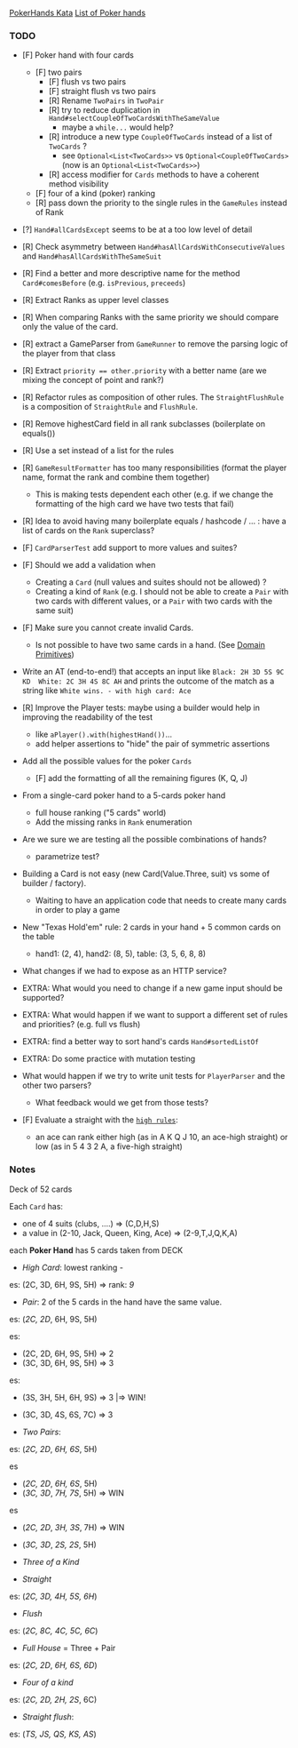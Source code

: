 [PokerHands Kata](http://codingdojo.org/kata/PokerHands/)
[List of Poker hands](https://en.wikipedia.org/wiki/List_of_poker_hands)

### TODO
 
* [F] Poker hand with four cards
    * [F] two pairs
      * [F] flush vs two pairs
      * [F] straight flush vs two pairs
      * [R] Rename `TwoPairs` in `TwoPair`  
      * [R] try to reduce duplication in `Hand#selectCoupleOfTwoCardsWithTheSameValue`
          - maybe a `while...` would help?
      * [R] introduce a new type `CoupleOfTwoCards` instead of a list of `TwoCards` ?
          - see `Optional<List<TwoCards>>` vs `Optional<CoupleOfTwoCards>` (now is an `Optional<List<TwoCards>>`)
      * [R] access modifier for `Cards` methods to have a coherent method visibility
    * [F] four of a kind (poker) ranking
    * [R] pass down the priority to the single rules in the `GameRules` instead of Rank

* [?] `Hand#allCardsExcept` seems to be at a too low level of detail

* [R] Check asymmetry between `Hand#hasAllCardsWithConsecutiveValues` and `Hand#hasAllCardsWithTheSameSuit`

* [R] Find a better and more descriptive name for the method `Card#comesBefore` (e.g. `isPrevious`, `preceeds`)

* [R] Extract Ranks as upper level classes

* [R] When comparing Ranks with the same priority we should compare only the value of the card.

* [R] extract a GameParser from `GameRunner` to remove the parsing logic of the player from that class 

* [R] Extract `priority == other.priority` with a better name (are we mixing the concept of point and rank?)

* [R] Refactor rules as composition of other rules. The `StraightFlushRule` is a composition of `StraightRule` and `FlushRule`.

* [R] Remove highestCard field in all rank subclasses (boilerplate on equals())

* [R] Use a set instead of a list for the rules

* [R] `GameResultFormatter` has too many responsibilities (format the player name, format the rank and combine them together)
    - This is making tests dependent each other (e.g. if we change the formatting of the high card we have two tests that fail)

* [R] Idea to avoid having many boilerplate equals / hashcode / ... : have a list of cards on the `Rank` superclass?

* [F] `CardParserTest` add support to more values and suites?

* [F] Should we add a validation when 
    * Creating a `Card` (null values and suites should not be allowed) ?
    * Creating a kind of `Rank` (e.g. I should not be able to create a `Pair` with two cards with different values, or a `Pair` with two cards with the same suit)

* [F] Make sure you cannot create invalid Cards.
    * Is not possible to have two same cards in a hand.
      (See [Domain Primitives](https://livebook.manning.com/book/secure-by-design/chapter-5/))

* Write an AT (end-to-end!) that accepts an input like `Black: 2H 3D 5S 9C KD  White: 2C 3H 4S 8C AH`
  and prints the outcome of the match as a string like `White wins. - with high card: Ace`

* [R] Improve the Player tests: maybe using a builder would help in improving the readability of the test
    * like `aPlayer().with(highestHand())`...
    * add helper assertions to "hide" the pair of symmetric assertions
    
* Add all the possible values for the poker `Cards`
    * [F] add the formatting of all the remaining figures (K, Q, J)

* From a single-card poker hand to a 5-cards poker hand
    * full house ranking ("5 cards" world)
    * Add the missing ranks in `Rank` enumeration

* Are we sure we are testing all the possible combinations of hands?
    * parametrize test?

* Building a Card is not easy (new Card(Value.Three, suit) vs some of builder / factory).
    * Waiting to have an application code that needs to create many cards in order to play a game

* New "Texas Hold'em" rule: 2 cards in your hand + 5 common cards on the table
    - hand1: (2, 4), hand2: (8, 5), table: (3, 5, 6, 8, 8) 
     
* What changes if we had to expose as an HTTP service?

* EXTRA: What would you need to change if a new game input should be supported?

* EXTRA: What would happen if we want to support a different set of rules and priorities? (e.g. full vs flush)

* EXTRA: find a better way to sort hand's cards `Hand#sortedListOf`

* EXTRA: Do some practice with mutation testing

* What would happen if we try to write unit tests for `PlayerParser` and the other two parsers? 
    * What feedback would we get from those tests?

* [F] Evaluate a straight with the [`high rules`](https://www.briggsoft.com/docs/pmavens/PMHoldem.htm):
    - an ace can rank either high (as in A K Q J 10, an ace-high straight) or low (as in 5 4 3 2 A, a five-high straight)
    
### Notes

Deck of 52 cards

Each `Card` has:

* one of 4 suits (clubs, ....) => (C,D,H,S)
* a value in (2-10, Jack, Queen, King, Ace) => (2-9,T,J,Q,K,A)

each **Poker Hand** has 5 cards taken from DECK

* *High Card*: lowest ranking - 

es:  (2C, 3D, 6H, 9S, 5H) => rank: *9*

* *Pair*: 2 of the 5 cards in the hand have the same value. 

es: (*2C, 2D*, 6H, 9S, 5H) 

es:  

* (2C, 2D, 6H, 9S, 5H) => 2
* (3C, 3D, 6H, 9S, 5H) => 3

es:  

* (3S, 3H, 5H, 6H, 9S) => 3  |=> WIN! 
* (3C, 3D, 4S, 6S, 7C) => 3  

* *Two Pairs*: 

es: (*2C, 2D*, *6H, 6S*, 5H) 

es

* (*2C, 2D*, *6H, 6S*, 5H) 
* (*3C, 3D*, *7H, 7S*, 5H)  => WIN

es

* (*2C, 2D*, *3H, 3S*, 7H)  => WIN 
* (*3C, 3D*, *2S, 2S*, 5H)

* *Three of a Kind*

* *Straight*

es: (*2C, 3D, 4H, 5S, 6H*) 

* *Flush*

es: (*2C, 8C, 4C, 5C, 6C*) 

* *Full House* = Three + Pair

es: (*2C, 2D*, *6H, 6S, 6D*) 

* *Four of a kind*

es: (*2C, 2D, 2H, 2S*, 6C) 

* *Straight flush*:

es: (*TS, JS, QS, KS, AS*) 

